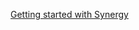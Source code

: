 [Getting started with Synergy](https://symless.zendesk.com/hc/en-us/articles/115004888708-Getting-started-with-Synergy)